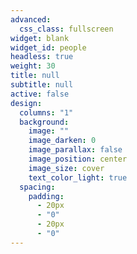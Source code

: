 ```yaml
---
advanced:
  css_class: fullscreen
widget: blank
widget_id: people
headless: true
weight: 30
title: null
subtitle: null
active: false
design:
  columns: "1"
  background:
    image: ""
    image_darken: 0
    image_parallax: false
    image_position: center
    image_size: cover
    text_color_light: true
  spacing:
    padding:
      - 20px
      - "0"
      - 20px
      - "0"
---
```

